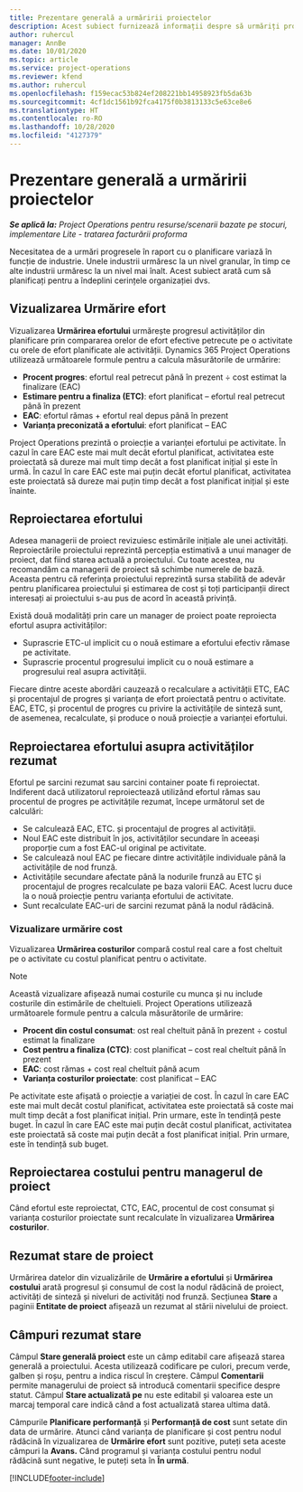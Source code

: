 ```yaml
---
title: Prezentare generală a urmăririi proiectelor
description: Acest subiect furnizează informații despre să urmăriți progresul proiectului și consumul de costuri.
author: ruhercul
manager: AnnBe
ms.date: 10/01/2020
ms.topic: article
ms.service: project-operations
ms.reviewer: kfend
ms.author: ruhercul
ms.openlocfilehash: f159ecac53b824ef208221bb14958923fb5da63b
ms.sourcegitcommit: 4cf1dc1561b92fca4175f0b3813133c5e63ce8e6
ms.translationtype: HT
ms.contentlocale: ro-RO
ms.lasthandoff: 10/28/2020
ms.locfileid: "4127379"
---
```

# <a name="project-tracking-overview"></a>Prezentare generală a urmăririi proiectelor

_**Se aplică la:** Project Operations pentru resurse/scenarii bazate pe stocuri, implementare Lite - tratarea facturării proforma_

Necesitatea de a urmări progresele în raport cu o planificare variază în funcție de industrie. Unele industrii urmăresc la un nivel granular, în timp ce alte industrii urmăresc la un nivel mai înalt. Acest subiect arată cum să planificați pentru a îndeplini cerințele organizației dvs.

## <a name="effort-tracking-view"></a>Vizualizarea Urmărire efort

Vizualizarea **Urmărirea efortului** urmărește progresul activităților din planificare prin compararea orelor de efort efective petrecute pe o activitate cu orele de efort planificate ale activității. Dynamics 365 Project Operations utilizează următoarele formule pentru a calcula măsurătorile de urmărire:

- **Procent progres**: efortul real petrecut până în prezent ÷ cost estimat la finalizare (EAC) 
- **Estimare pentru a finaliza (ETC)**: efort planificat – efortul real petrecut până în prezent 
- **EAC**: efortul rămas + efortul real depus până în prezent 
- **Varianța preconizată a efortului**: efort planificat – EAC

Project Operations prezintă o proiecție a varianței efortului pe activitate. În cazul în care EAC este mai mult decât efortul planificat, activitatea este proiectată să dureze mai mult timp decât a fost planificat inițial și este în urmă. În cazul în care EAC este mai puțin decât efortul planificat, activitatea este proiectată să dureze mai puțin timp decât a fost planificat inițial și este înainte.

## <a name="reprojecting-effort"></a>Reproiectarea efortului

Adesea managerii de proiect revizuiesc estimările inițiale ale unei activități. Reproiectările proiectului reprezintă percepția estimativă a unui manager de proiect, dat fiind starea actuală a proiectului. Cu toate acestea, nu recomandăm ca managerii de proiect să schimbe numerele de bază. Aceasta pentru că referința proiectului reprezintă sursa stabilită de adevăr pentru planificarea proiectului și estimarea de cost și toți participanții direct interesați ai proiectului s-au pus de acord în această privință.

Există două modalități prin care un manager de proiect poate reproiecta efortul asupra activităților:

- Suprascrie ETC-ul implicit cu o nouă estimare a efortului efectiv rămase pe activitate. 
- Suprascrie procentul progresului implicit cu o nouă estimare a progresului real asupra activității.

Fiecare dintre aceste abordări cauzează o recalculare a activității ETC, EAC și procentajul de progres și varianța de efort proiectată pentru o activitate. EAC, ETC, și procentul de progres cu privire la activitățile de sinteză sunt, de asemenea, recalculate, și produce o nouă proiecție a varianței efortului.

## <a name="reprojection-of-effort-on-summary-tasks"></a>Reproiectarea efortului asupra activităților rezumat

Efortul pe sarcini rezumat sau sarcini container poate fi reproiectat. Indiferent dacă utilizatorul reproiectează utilizând efortul rămas sau procentul de progres pe activitățile rezumat, începe următorul set de calculări:

- Se calculează EAC, ETC. și procentajul de progres al activității.
- Noul EAC este distribuit în jos, activităților secundare în aceeași proporție cum a fost EAC-ul original pe activitate.
- Se calculează noul EAC pe fiecare dintre activitățile individuale până la activitățile de nod frunză. 
- Activitățile secundare afectate până la nodurile frunză au ETC și procentajul de progres recalculate pe baza valorii EAC. Acest lucru duce la o nouă proiecție pentru varianța efortului de activitate. 
- Sunt recalculate EAC-uri de sarcini rezumat până la nodul rădăcină.

### <a name="cost-tracking-view"></a>Vizualizare urmărire cost 

Vizualizarea **Urmărirea costurilor** compară costul real care a fost cheltuit pe o activitate cu costul planificat pentru o activitate. 

> [!NOTE]
> Această vizualizare afișează numai costurile cu munca și nu include costurile din estimările de cheltuieli. Project Operations utilizează următoarele formule pentru a calcula măsurătorile de urmărire:

- **Procent din costul consumat**: ost real cheltuit până în prezent ÷ costul estimat la finalizare
- **Cost pentru a finaliza (CTC)**: cost planificat – cost real cheltuit până în prezent
- **EAC**: cost rămas + cost real cheltuit până acum
- **Varianța costurilor proiectate**: cost planificat – EAC

Pe activitate este afișată o proiecție a variației de cost. În cazul în care EAC este mai mult decât costul planificat, activitatea este proiectată să coste mai mult timp decât a fost planificat inițial. Prin urmare, este în tendință peste buget. În cazul în care EAC este mai puțin decât costul planificat, activitatea este proiectată să coste mai puțin decât a fost planificat inițial. Prin urmare, este în tendință sub buget.

## <a name="project-managers-reprojection-of-cost"></a>Reproiectarea costului pentru managerul de proiect

Când efortul este reproiectat, CTC, EAC, procentul de cost consumat și varianța costurilor proiectate sunt recalculate în vizualizarea **Urmărirea costurilor**.

## <a name="project-status-summary"></a>Rezumat stare de proiect

Urmărirea datelor din vizualizările de **Urmărire a efortului** și **Urmărirea costului** arată progresul și consumul de cost la nodul rădăcină de proiect, activități de sinteză și niveluri de activități nod frunză. Secțiunea **Stare** a paginii **Entitate de proiect** afișează un rezumat al stării nivelului de proiect.

## <a name="status-summary-fields"></a>Câmpuri rezumat stare

Câmpul **Stare generală proiect** este un câmp editabil care afișează starea generală a proiectului. Acesta utilizează codificare pe culori, precum verde, galben și roșu, pentru a indica riscul în creștere. Câmpul **Comentarii** permite managerului de proiect să introducă comentarii specifice despre statut. Câmpul **Stare actualizată pe** nu este editabil și valoarea este un marcaj temporal care indică când a fost actualizată starea ultima dată.

Câmpurile **Planificare performanță** și **Performanță de cost** sunt setate din data de urmărire. Atunci când varianța de planificare și cost pentru nodul rădăcină în vizualizarea de **Urmărire efort** sunt pozitive, puteți seta aceste câmpuri la **Avans.** Când programul și varianța costului pentru nodul rădăcină sunt negative, le puteți seta în **În urmă**.


[!INCLUDE[footer-include](../includes/footer-banner.md)]